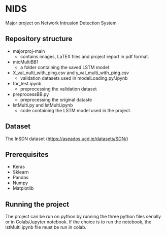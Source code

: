 # NIDS
Major project on Network Intrusion Detection System

## Repository structure
- majorproj-main
  - contains images, LaTEX files and project report in pdf format.
- micMultiBB1
  - a folder containing the saved LSTM model
- X_val_nulti_with_ping.csv and y_val_multi_with_ping.csv
  - validation datasets used in modelLoading.py/.ipynb
- for_test.ipynb
  - preprocessing the validation dataset
- preprocessBB.py
  - preprocessing the original dataste
- lstMulti.py and lstMulti.ipynb
  - code containing the LSTM model used in the project.
## Dataset
The InSDN dataset (https://aseados.ucd.ie/datasets/SDN/)

## Prerequisites
 - Keras 
 - Sklearn 
 - Pandas 
 - Numpy
 - Matplotlib

## Running the project
The project can be run on python by running the three python files serially or in Colab/Jupyter notebook. If the choice is to run the notebook, the lstMulti.ipynb file must be run in colab.
